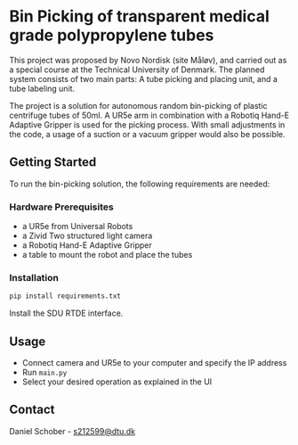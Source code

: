 # Bin Picking of transparent medical grade polypropylene tubes

This project was proposed by Novo Nordisk (site Måløv), and carried out as a special course at the Technical University of Denmark. The planned system consists of two main parts: A tube picking and placing unit, and a tube labeling unit.

The project is a solution for autonomous random bin-picking of plastic centrifuge tubes of 50ml. A UR5e arm in combination with a Robotiq Hand-E Adaptive Gripper is used for the picking process. With small adjustments in the code, a usage of a suction or a vacuum gripper would also be possible.

## Getting Started
To run the bin-picking solution, the following requirements are needed:  

### Hardware Prerequisites
* a UR5e from Universal Robots
* a Zivid Two structured light camera
* a Robotiq Hand-E Adaptive Gripper
* a table to mount the robot and place the tubes

### Installation
```python
pip install requirements.txt
```
Install the SDU RTDE interface.

## Usage
* Connect camera and UR5e to your computer and specify the IP address
* Run ```main.py```
* Select your desired operation as explained in the UI

## Contact
Daniel Schober - s212599@dtu.dk
